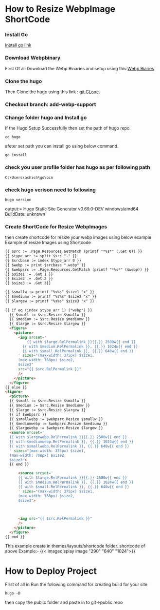 # How to Resize WebpImage ShortCode
### Install Go
[Install go link](https://golang.org/doc/install)

### Download Webpbinary

First Of all Download the Webp Binaries and setup using this:[Webp Biaries](https://developers.google.com/speed/webp/download).

### Clone the hugo 
Then Clone the hugo using this link : [git CLone](https://github.com/blaubaer/hugo.git).
  

### Checkout branch: add-webp-support

### Change folder hugo and Install go
If the Hugo Setup Successfully then set the path of hugo repo.
```
cd hugo
```
afeter set path you can install go using below command.
```
go install
```

### check you user profile folder has hugo as per following path
```
C:\Users\ashish\go\bin
```

### check hugo verison need to following
```
hugo version
```
output:= Hugo Static Site Generator v0.69.0-DEV windows/amd64 BuildDate: unknown


### Create ShortCode for Resize WebpImages
then create shortcode for resize your webp images using below example 
Example of resize Images using Shortcode    

```html
{{ $src := .Page.Resources.GetMatch (printf "*%s*" (.Get 0)) }}
{{ $type_arr := split $src "." }}
{{ $srcbase := index $type_arr 0 }}
{{ $webp := print $srcbase ".webp" }}
{{ $webpsrc := .Page.Resources.GetMatch (printf "*%s*" ($webp)) }}
{{ $size1 := .Get 1 }}
{{ $size2 := .Get 2 }}
{{ $size3 := .Get 3}}

{{ $smallw := printf "%s%s" $size1 "x" }}
{{ $mediumw := printf "%s%s" $size2 "x" }}
{{ $largew := printf "%s%s" $size3 "x" }}
 
{{ if eq (index $type_arr 1) ("webp") }}
  {{ $small := $src.Resize $smallw }}
  {{ $medium := $src.Resize $mediumw }}
  {{ $large := $src.Resize $largew }}
  <figure>
    <picture>
      <img srcset='
          {{ with $large.RelPermalink }}{{.}} 2500w{{ end }}
        {{ with $medium.RelPermalink }}, {{.}} 1024w{{ end }}
        {{ with $small.RelPermalink }}, {{.}} 640w{{ end }}
      ' sizes="(max-width: 375px) $size1,
      (max-width: 768px) $size2,
      $size3"
      src="{{ $src.RelPermalink }}"
      />
    </picture>
  </figure>
{{ else }}
<figure>
  <picture>
  {{ $small := $src.Resize $smallw }}
  {{ $medium := $src.Resize $mediumw }}
  {{ $large := $src.Resize $largew }}
  {{ if $webpsrc }}
  {{ $smallwebp := $webpsrc.Resize $smallw }}
  {{ $mediumwebp := $webpsrc.Resize $mediumw }}
  {{ $largewebp := $webpsrc.Resize $largew }}
  <source srcset='
  {{ with $largewebp.RelPermalink }}{{.}} 2500w{{ end }}
  {{ with $mediumwebp.RelPermalink }}, {{.}} 1024w{{ end }}
  {{ with $smallwebp.RelPermalink }}, {{.}} 640w{{ end }}
  ' sizes="(max-width: 375px) $size1,
  (max-width: 768px) $size2,
  $size3"> 
  {{ end }}

      <source srcset='
      {{ with $large.RelPermalink }}{{.}} 2500w{{ end }}
      {{ with $medium.RelPermalink }}, {{.}} 1024w{{ end }}
      {{ with $small.RelPermalink }}, {{.}} 640w{{ end }}
      ' sizes="(max-width: 375px) $size1,
      (max-width: 768px) $size2,
      $size3">
      
            
      
      <img src="{{ $src.RelPermalink }}"
      />
    </picture>
  </figure>
{{ end }}
```
This example create in themes/layouts/shortcode folder.
shortcode of above Example:- {{< imagedisplay image "290" "640" "1024">}}

# How to Deploy Project

First of all in Run the following command for creating build for your site
```
hugo -D
```
then copy the public folder and paste in to git->public repo